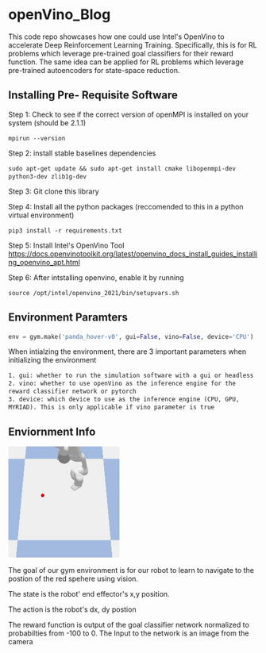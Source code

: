 # openVino_Blog

This code repo showcases how one could use Intel's OpenVino to accelerate Deep Reinforcement Learning Training. 
Specifically, this is for RL problems which leverage pre-trained goal classifiers for their reward function. The same 
idea can be applied for RL problems which leverage pre-trained autoencoders for state-space reduction. 

## Installing Pre- Requisite Software
Step 1: Check to see if the correct version of openMPI is installed on your system (should be 2.1.1)

```console
mpirun --version
```

Step 2: install stable baselines dependencies

```console
sudo apt-get update && sudo apt-get install cmake libopenmpi-dev python3-dev zlib1g-dev
```

Step 3: Git clone this library 

Step 4: Install all the python packages (reccomended to this in a python virtual environment)
```console
pip3 install -r requirements.txt
```

Step 5: Install Intel's OpenVino Tool https://docs.openvinotoolkit.org/latest/openvino_docs_install_guides_installing_openvino_apt.html

Step 6: After intstalling openvino, enable it by running 

```console
source /opt/intel/openvino_2021/bin/setupvars.sh
```

## Environment Paramters

```python
env = gym.make('panda_hover-v0', gui=False, vino=False, device='CPU')
```

When intialzing the environment, there are 3 important parameters when initializing the environment

    1. gui: whether to run the simulation software with a gui or headless 
    2. vino: whether to use openVino as the inference engine for the reward classifier network or pytorch
    3. device: which device to use as the inference engine (CPU, GPU, MYRIAD). This is only applicable if vino parameter is true

## Enviornment Info 

![Screenshot](4_n.png)

The goal of our gym environment is for our robot to learn to navigate to the postion of the red spehere using vision. 

The state is the robot' end effector's x,y position.

The action is the robot's dx, dy postion

The reward function is output of the goal classifier network normalized to probabilties from -100 to 0. The Input to the network is an image from the camera
